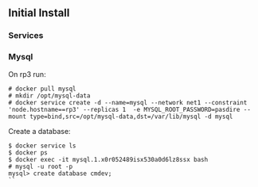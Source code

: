 ## Initial Install

### Services

### Mysql

On rp3 run:

```
# docker pull mysql
# mkdir /opt/mysql-data
# docker service create -d --name=mysql --network net1 --constraint 'node.hostname==rp3' --replicas 1  -e MYSQL_ROOT_PASSWORD=pasdire --mount type=bind,src=/opt/mysql-data,dst=/var/lib/mysql -d mysql
```

Create a database:

```
$ docker service ls
$ docker ps
$ docker exec -it mysql.1.x0r052489isx530a0d6lz8ssx bash
# mysql -u root -p
mysql> create database cmdev;
``

